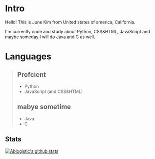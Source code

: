 # Intro

Hello! This is June Kim from United states of america, California.

I'm currently code and study about Python, CSS&HTML, JavaScript and maybe someday I will do Java and C as well.

# Languages

> ## Profcient
>  - Python
>  - JavaScript (and CSS&HTML)
>
>  ## mabye sometime
>  - Java
>  - C

## Stats

[![Ablogistic's github stats](https://github-readme-stats.vercel.app/api?username=JuneKim0712&show_icons=true&title_color=FF0000&icon_color=FFA500)](https://github.com/anuraghazra/github-readme-stats)
